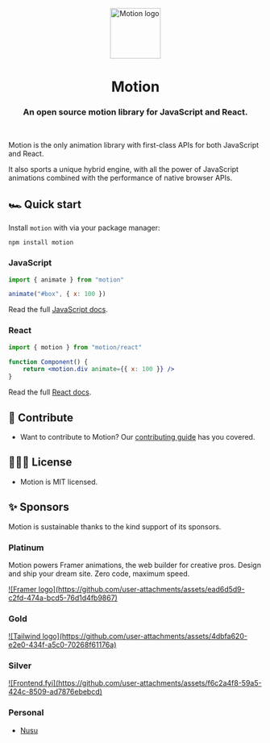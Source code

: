 <p align="center">
  <img width="100" height="100" alt="Motion logo" src="https://user-images.githubusercontent.com/7850794/164965523-3eced4c4-6020-467e-acde-f11b7900ad62.png" alt="Motion logo" />
</p>
<h1 align="center">Motion</h1>
<h3 align="center">
  An open source motion library for JavaScript and React.
</h3>

<br>

Motion is the only animation library with first-class APIs for both JavaScript and React.

It also sports a unique hybrid engine, with all the power of JavaScript animations combined with the performance of native browser APIs.

## 🏎️ Quick start

Install `motion` with via your package manager:

```
npm install motion
```

### JavaScript

```javascript
import { animate } from "motion"

animate("#box", { x: 100 })
```

Read the full [JavaScript docs](https://motion.dev/docs/quick-start).

### React

```jsx
import { motion } from "motion/react"

function Component() {
    return <motion.div animate={{ x: 100 }} />
}
```

Read the full [React docs](https://motion.dev/docs/react-quick-start).

## 💎 Contribute

-   Want to contribute to Motion? Our [contributing guide](https://github.com/framer/motion/blob/master/CONTRIBUTING.md) has you covered.

## 👩🏻‍⚖️ License

-   Motion is MIT licensed.

## ✨ Sponsors

Motion is sustainable thanks to the kind support of its sponsors.

### Platinum

Motion powers Framer animations, the web builder for creative pros. Design and ship your dream site. Zero code, maximum speed.
<br/>

<a href="https://www.framer.com?utm_source=motion-readme">
  ![Framer logo](https://github.com/user-attachments/assets/ead6d5d9-c2fd-474a-bcd5-76d1d4fb9867)
</a>

### Gold

<a href="https://tailwindcss.com">
  ![Tailwind logo](https://github.com/user-attachments/assets/4dbfa620-e2e0-434f-a5c0-70268f61176a)
</a>

### Silver

<a href="https://www.frontend.fyi/?utm_source=motion">
  ![Frontend.fyi](https://github.com/user-attachments/assets/f6c2a4f8-59a5-424c-8509-ad7876ebebcd)
</a>

### Personal

- [Nusu](https://x.com/nusualabuga)
